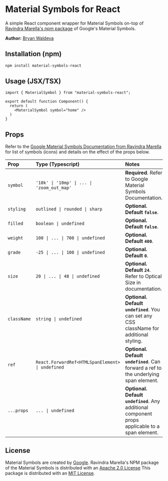 # Material Symbols for React

A simple React component wrapper for Material Symbols on-top of [Ravindra Marella's npm package](https://github.com/marella/material-symbols) of Google's Material Symbols.

**Author:** [Bryan Waldeva](https://github.com/bwaldeva)

## Installation (npm)

```bash
npm install material-symbols-react
```

## Usage (JSX/TSX)

```TSX
import { MaterialSymbol } from "material-symbols-react";

export default function Component() {
  return (
    <MaterialSymbol symbol="home" />
  )
}

```

## Props

Refer to the [Google Material Symbols Documentation from Ravindra Marella](https://marella.me/material-symbols/demo/) for list of symbols (icons) and details on the effect of the props below.

| Prop        | Type (Typescript)                                | Notes                                                                                           |
| :---------- | :----------------------------------------------- | :---------------------------------------------------------------------------------------------- |
| `symbol`    | `'10k' \| '10mp' \| ... \| 'zoom_out_map'`       | **Required**. Refer to Google Material Symbols Documentation.                                   |
| `styling`   | `outlined \| rounded \| sharp`                   | **Optional. Default `false`**.                                                                  |
| `filled`    | `boolean \| undefined`                           | **Optional. Default `false`**.                                                                  |
| `weight`    | `100 \| ... \| 700 \| undefined`                 | **Optional. Default `400`**.                                                                    |
| `grade`     | `-25 \| ... \| 100 \| undefined`                 | **Optional. Default `0`**.                                                                      |
| `size`      | `20 \| ... \| 48 \| undefined`                   | **Optional. Default `24`**. Refer to Optical Size in documentation.                             |
| `className` | `string \| undefined`                            | **Optional. Default `undefined`**. You can set any CSS className for additional styling.        |
| `ref`       | `React.ForwardRef<HTMLSpanElement> \| undefined` | **Optional. Default `undefined`**. Can forward a ref to the underlying span element.            |
| `...props`  | `... \| undefined`                               | **Optional. Default `undefined`**. Any additional component props applicable to a span element. |

## License

Material Symbols are created by [Google](https://github.com/google/material-design-icons/blob/master/LICENSE).
Ravindra Marella's NPM package of the Material Symbols is distributed with an [Apache 2.0 License](https://github.com/marella/material-symbols/blob/main/LICENSE)
This package is distributed with an [MIT License](https://github.com/bwaldeva/app-ds/tree/main/packages/material-symbols-react/blob/main/LICENSE).
